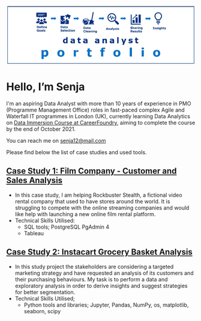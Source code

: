 ![](https://github.com/Senja-P/Images/blob/main/GitHub_1image.JPG)

# <H1> **Hello, I’m Senja**

 I'm an aspiring Data Analyst with more than 10 years of experience in PMO (Programme Management Office) roles in fast-paced complex Agile and Waterfall IT programmes in London (UK), currently learning Data Analytics on [Data Immersion Course at CareerFoundry](https://careerfoundry.com/), aiming to complete the course by the end of October 2021.

You can reach me on senja12@mail.com 

Please find below the list of case studies and used tools.
  
## [Case Study 1: Film Company - Customer and Sales Analysis](https://github.com/Senja-P/SQL-Customer-Sales) 
* In this case study, I am helping Rockbuster Stealth, a fictional video rental company that used to have stores around the world. It is struggling to compete with the online streaming companies and would like help with launching a new online film rental platform. 
* Technical Skills Utilised:  
  - SQL tools; PostgreSQL PgAdmin 4
  - Tableau

 ## [Case Study 2: Instacart Grocery Basket Analysis](https://github.com/Senja-P/Python-Grocery-Basket)
* In this study project the stakeholders are considering a targeted marketing strategy and have requested an analysis of its customers and their purchasing behaviours. My task is to perform a data and exploratory analysis in order to derive insights and suggest strategies for better segmentation.
* Technical Skills Utilised; 
  - Python tools and libraries; Jupyter, Pandas, NumPy, os, matplotlib, seaborn, scipy
  



